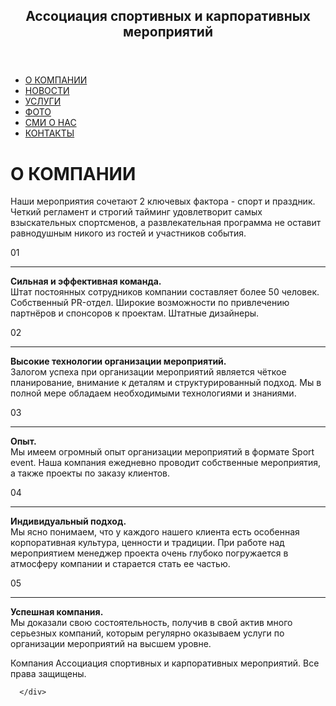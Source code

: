 <!DOCTYPE HTML>
<html lang="ru">
<body>
<head>
  <title>Ассоциации спортивных и карпоративных мероприятий.ru</title>
  <meta charset="UTF-8" />
  <meta name="viewport" content="width=device-width, initial-scale=1.0">
  <meta name="description" content="Горизонтальное меню для сайта - примеры оформления" />
  <meta name="author" content="HTML5BOOK" />
  <meta name=”viewport” content=”width=device-width; initial-scale=1.0″>
  <link rel="shortcut icon" href="/favicon.ico" />
  <link rel="stylesheet" type="text/css" href="CSS.css" />
 

<header>
    <h2 class="funny-title section-title">Ассоциация спортивных и карпоративных мероприятий</h2>
    
</header>

<ul class="menu-main">
  <li><a href="О КОМПАНИИ.html">О КОМПАНИИ</a></li>
  <li><a href="НОВОСТИ.html">НОВОСТИ</a></li>
  <li><a href="Услуги.html">УСЛУГИ</a></li>
  <li><a href="Фото.html">ФОТО</a></li>
  <li><a href="СМИ О НАС.html">СМИ О НАС</a></li>
  <li><a href="Контакты.html">КОНТАКТЫ</a></li>
</ul>

<h1 class="h1">О КОМПАНИИ</h1>


<p class="pt">Наши мероприятия сочетают 2 ключевых фактора - спорт и праздник. Четкий регламент и строгий тайминг удовлетворит самых взыскательных спортсменов, а развлекательная программа не оставит равнодушным никого из гостей и участников события.</p>

<div class="col-4-about">
<p class="number-about">01</p>


<hr class="line-about" />
<p class="about-letters"><strong>Сильная и эффективная команда.</strong><br>Штат постоянных сотрудников компании составляет более 50 человек. Собственный PR-отдел. Широкие возможности по привлечению партнёров и спонсоров к проектам. Штатные дизайнеры.</p>

</div>
<div class="col-4-about">
<p class="number-about">02</p>


<hr class="line-about" />
<p class="about-letters"><strong>Высокие технологии организации мероприятий.</strong><br>Залогом успеха при организации мероприятий является чёткое планирование, внимание к деталям и структурированный подход. Мы в полной мере обладаем необходимыми технологиями и знаниями.</p>

</div>
<div class="col-4-about end">
<p class="number-about">03</p>


<hr class="line-about" />
<p class="about-letters"><strong>Опыт.</strong><br>Мы имеем огромный опыт организации мероприятий в формате Sport event. Наша компания ежедневно проводит собственные мероприятия, а также проекты по заказу клиентов.</p>

</div>
<div class="col-4-about">
<p class="number-about">04</p>


<hr class="line-about" />
<p class="about-letters"><strong>Индивидуальный подход.</strong><br>Мы ясно понимаем, что у каждого нашего клиента есть особенная корпоративная культура, ценности и традиции. При работе над мероприятием менеджер проекта очень глубоко погружается в атмосферу компании и старается стать ее частью.</p>

</div>
<div class="col-4-about">
<p class="number-about">05</p>


<hr class="line-about" />
<p class="about-letters"><strong>Успешная компания.</strong><br>Мы доказали свою состоятельность, получив в свой актив много серьезных компаний, которым регулярно оказываем услуги по организации мероприятий на высшем уровне.</p>
</div>


<p>
        Компания Ассоциация спортивных и карпоративных мероприятий. Все права защищены.
      </p>

              
  
      </div> 
    
   
   
  </footer>
</body> 
</head>
            </html>
